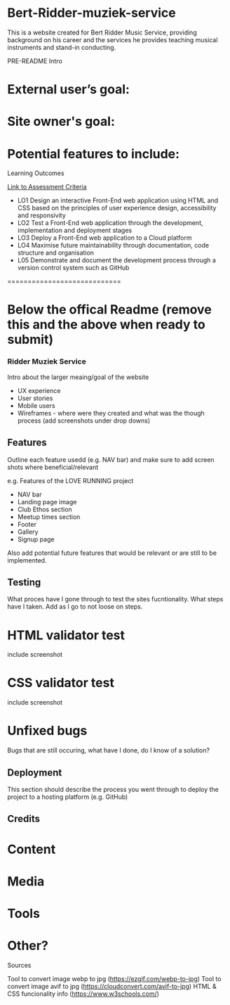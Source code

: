 # Bert-Ridder-muziek-service
This is a website created for Bert Ridder Music Service, providing background on his career and the services he provides teaching musical instruments and stand-in conducting.

PRE-README Intro

External user’s goal:
=

Site owner's goal:
=

Potential features to include:
=

Learning Outcomes

[Link to Assessment Criteria](https://learn.codeinstitute.net/courses/course-v1:CodeInstitute+CSSE_PAGP+2021_Q2/courseware/411aa0a8f55c494d888767d695db24e4/b9aa183580bc405790f1935906b5daa5/)

* LO1	Design an interactive Front-End web application using HTML and CSS based on the principles of user experience design, accessibility and responsivity
* LO2	Test a Front-End web application through the development, implementation and deployment stages
* LO3	Deploy a Front-End web application to a Cloud platform
* LO4	Maximise future maintainability through documentation, code structure and organisation
* L05	Demonstrate and document the development process through a version control system such as GitHub

============================

Below the offical Readme (remove this and the above when ready to submit)
============================

### Ridder Muziek Service

Intro about the larger meaing/goal of the website

- UX experience
- User stories
- Mobile users
- Wireframes - where were they created and what was the though process (add screenshots under drop downs)

## Features

Outline each feature usedd (e.g. NAV bar) and make sure to add screen shots where beneficial/relevant

e.g. Features of the LOVE RUNNING project
- NAV bar
- Landing page image
- Club Ethos section
- Meetup times section
- Footer
- Gallery
- Signup page

Also add potential future features that would be relevant or are still to be implemented.

## Testing

What proces have I gone through to test the sites fucntionality. What steps have I taken. Add as I go to not loose on steps.

# HTML validator test
include screenshot

# CSS validator test
include screenshot

# Unfixed bugs
Bugs that are still occuring, what have I done, do I know of a solution?

## Deployment

This section should describe the process you went through to deploy the project to a hosting platform (e.g. GitHub)

## Credits

# Content
# Media
# Tools
# Other?

Sources

Tool to convert image webp to jpg (https://ezgif.com/webp-to-jpg)
Tool to convert image avif to jpg (https://cloudconvert.com/avif-to-jpg)
HTML & CSS funcionality info (https://www.w3schools.com/)

